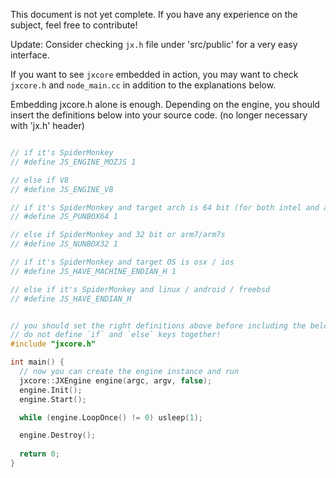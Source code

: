 This document is not yet complete. If you have any experience on the subject, feel free to contribute!

Update: Consider checking `jx.h` file under 'src/public' for a very easy interface. 

If you want to see `jxcore` embedded in action, you may want to check `jxcore.h` and `node_main.cc` in addition to the explanations below.

Embedding jxcore.h alone is enough. Depending on the engine, you should insert the definitions below into your source code. (no longer necessary with 'jx.h' header)

```c++

// if it's SpiderMonkey
// #define JS_ENGINE_MOZJS 1

// else if V8
// #define JS_ENGINE_V8

// if it's SpiderMonkey and target arch is 64 bit (for both intel and arm)
// #define JS_PUNBOX64 1

// else if SpiderMonkey and 32 bit or arm7/arm7s
// #define JS_NUNBOX32 1

// if it's SpiderMonkey and target OS is osx / ios
// #define JS_HAVE_MACHINE_ENDIAN_H 1

// else if it's SpiderMonkey and linux / android / freebsd
// #define JS_HAVE_ENDIAN_H 


// you should set the right definitions above before including the below header
// do not define `if` and `else` keys together!
#include "jxcore.h"

int main() {
  // now you can create the engine instance and run
  jxcore::JXEngine engine(argc, argv, false);
  engine.Init();
  engine.Start();

  while (engine.LoopOnce() != 0) usleep(1);

  engine.Destroy();
  
  return 0;
}
```
